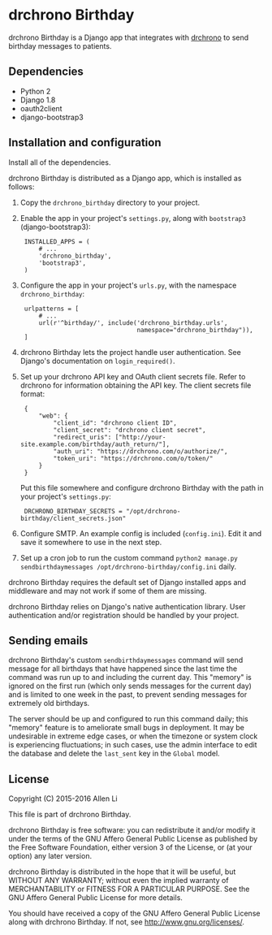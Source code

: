 drchrono Birthday
=================

drchrono Birthday is a Django app that integrates with
[drchrono][] to send birthday messages to patients.

[drchrono]: (https://www.drchrono.com/) 

Dependencies
------------

- Python 2
- Django 1.8
- oauth2client
- django-bootstrap3

Installation and configuration
------------------------------

Install all of the dependencies.

drchrono Birthday is distributed as a Django app, which is installed as follows:

1. Copy the `drchrono_birthday` directory to your project.
2. Enable the app in your project's `settings.py`, along with `bootstrap3`
   (django-bootstrap3):

        INSTALLED_APPS = (
            # ...
            'drchrono_birthday',
            'bootstrap3',
        )

3. Configure the app in your project's `urls.py`, with the namespace
   `drchrono_birthday`:

        urlpatterns = [
            # ...
            url(r'^birthday/', include('drchrono_birthday.urls',
                                       namespace="drchrono_birthday")),
        ]

4. drchrono Birthday lets the project handle user authentication.  See Django's
   documentation on `login_required()`.
5. Set up your drchrono API key and OAuth client secrets file.  Refer to
   drchrono for information obtaining the API key.  The client secrets file
   format:

        {
            "web": {
                "client_id": "drchrono client ID",
                "client_secret": "drchrono client secret",
                "redirect_uris": ["http://your-site.example.com/birthday/auth_return/"],
                "auth_uri": "https://drchrono.com/o/authorize/",
                "token_uri": "https://drchrono.com/o/token/"
            }
        }

    Put this file somewhere and configure drchrono Birthday with the path in
    your project's `settings.py`:

        DRCHRONO_BIRTHDAY_SECRETS = "/opt/drchrono-birthday/client_secrets.json"

6. Configure SMTP.  An example config is included (`config.ini`).  Edit it and
   save it somewhere to use in the next step.
7. Set up a cron job to run the custom command `python2 manage.py
   sendbirthdaymessages /opt/drchrono-birthday/config.ini` daily.

drchrono Birthday requires the default set of Django installed apps and
middleware and may not work if some of them are missing.

drchrono Birthday relies on Django's native authentication library.  User
authentication and/or registration should be handled by your project.

Sending emails
--------------

drchrono Birthday's custom `sendbirthdaymessages` command will send message for
all birthdays that have happened since the last time the command was run up to
and including the current day.  This "memory" is ignored on the first run (which
only sends messages for the current day) and is limited to one week in the past,
to prevent sending messages for extremely old birthdays.

The server should be up and configured to run this command daily; this "memory"
feature is to ameliorate small bugs in deployment.  It may be undesirable in
extreme edge cases, or when the timezone or system clock is experiencing
fluctuations; in such cases, use the admin interface to edit the database and
delete the `last_sent` key in the `Global` model.

License
-------

Copyright (C) 2015-2016  Allen Li

This file is part of drchrono Birthday.

drchrono Birthday is free software: you can redistribute it and/or modify
it under the terms of the GNU Affero General Public License as published by
the Free Software Foundation, either version 3 of the License, or
(at your option) any later version.

drchrono Birthday is distributed in the hope that it will be useful,
but WITHOUT ANY WARRANTY; without even the implied warranty of
MERCHANTABILITY or FITNESS FOR A PARTICULAR PURPOSE.  See the
GNU Affero General Public License for more details.

You should have received a copy of the GNU Affero General Public License
along with drchrono Birthday.  If not, see <http://www.gnu.org/licenses/>.
